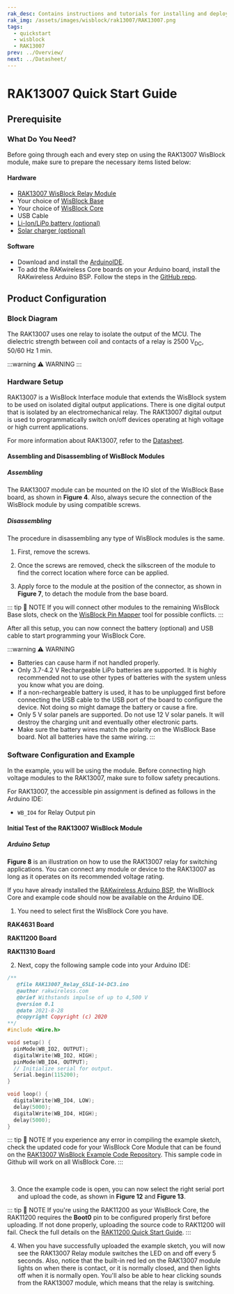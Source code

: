 ```yaml
---
rak_desc: Contains instructions and tutorials for installing and deploying your RAK13007. Instructions are written in a detailed and step-by-step manner for an easier experience in setting up your device. Aside from the hardware configuration, it also contains a software setup that includes detailed example codes that will help you get started.
rak_img: /assets/images/wisblock/rak13007/RAK13007.png
tags:
  - quickstart
  - wisblock
  - RAK13007
prev: ../Overview/
next: ../Datasheet/
---
```


# RAK13007 Quick Start Guide


## Prerequisite

### What Do You Need?

Before going through each and every step on using the RAK13007 WisBlock module, make sure to prepare the necessary items listed below:

#### Hardware

- [RAK13007 WisBlock Relay Module](https://store.rakwireless.com/products/rak13007-wisblock-relay?utm_source=RAK13007&utm_medium=Document&utm_campaign=BuyFromStore)
- Your choice of [WisBlock Base](https://store.rakwireless.com/collections/wisblock-base)
- Your choice of [WisBlock Core](https://store.rakwireless.com/collections/wisblock-core)
- USB Cable
- [Li-Ion/LiPo battery (optional)](https://store.rakwireless.com/collections/wisblock-accessory/products/battery-connector-cable?utm_source=BatteryConnector&utm_medium=Document&utm_campaign=BuyFromStore)
- [Solar charger (optional)](https://store.rakwireless.com/collections/wisblock-accessory/products/solar-panel-connector-cable?utm_source=SolarPanelConnector&utm_medium=Document&utm_campaign=BuyFromStore)

#### Software

- Download and install the [ArduinoIDE](https://www.arduino.cc/en/Main/Software).
- To add the RAKwireless Core boards on your Arduino board, install the RAKwireless Arduino BSP. Follow the steps in the [GitHub repo](https://github.com/RAKWireless/RAKwireless-Arduino-BSP-Index).

## Product Configuration

### Block Diagram

<rk-img
  src="/assets/images/wisblock/rak13007/quickstart/block-diagram.png"
  width="70%"
  caption="RAK13007 Block Diagram"
/>

The RAK13007 uses one relay to isolate the output of the MCU. The dielectric strength between coil and contacts of a relay is 2500&nbsp;V<sub>DC</sub>, 50/60&nbsp;Hz 1&nbsp;min.

:::warning ⚠️ WARNING
<rk-img
  src="/assets/images/wisblock/rak13001/quickstart/warning.png"
  width="90%"
  caption="Safety Precaution"
/>
:::

### Hardware Setup

RAK13007 is a WisBlock Interface module that extends the WisBlock system to be used on isolated digital output applications. There is one digital output that is isolated by an electromechanical relay. The RAK13007 digital output is used to programmatically switch on/off devices operating at high voltage or high current applications.

For more information about RAK13007, refer to the [Datasheet](../Datasheet/).

<rk-img
  src="/assets/images/wisblock/rak13007/quickstart/rak13007-assembly.png"
  width="50%"
  caption="RAK13007 connection to WisBlock Base"
/>


#### Assembling and Disassembling of WisBlock Modules

##### Assembling

The RAK13007 module can be mounted on the IO slot of the WisBlock Base board, as shown in **Figure 4**. Also, always secure the connection of the WisBlock module by using compatible screws.

<rk-img
  src="/assets/images/wisblock/rak13007/quickstart/mounting-mechanism.png"
  width="60%"
  caption="RAK13007 mounting connection to WisBlock Base module"
/>

##### Disassembling

The procedure in disassembling any type of WisBlock modules is the same.

1. First, remove the screws.

<rk-img
  src="/assets/images/wisblock/rak13007/quickstart/removing_screw.png"
  width="70%"
  caption="Removing screws from the WisBlock module"
/>

2. Once the screws are removed, check the silkscreen of the module to find the correct location where force can be applied.

<rk-img
  src="/assets/images/wisblock/rak13007/quickstart/detach_silkscreen.png"
  width="70%"
  caption="Detaching silkscreen on the WisBlock module"
/>

3. Apply force to the module at the position of the connector, as shown in **Figure 7**, to detach the module from the base board.

<rk-img
  src="/assets/images/wisblock/rak13007/quickstart/detach_module.png"
  width="70%"
  caption="Applying even forces on the proper location of a WisBlock module"
/>

::: tip 📝 NOTE
If you will connect other modules to the remaining WisBlock Base slots, check on the [WisBlock Pin Mapper](https://docs.rakwireless.com/Knowledge-Hub/Pin-Mapper/) tool for possible conflicts.
:::

After all this setup, you can now connect the battery (optional) and USB cable to start programming your WisBlock Core.

:::warning ⚠️ WARNING
- Batteries can cause harm if not handled properly.
- Only 3.7-4.2&nbsp;V Rechargeable LiPo batteries are supported. It is highly recommended not to use other types of batteries with the system unless you know what you are doing.
- If a non-rechargeable battery is used, it has to be unplugged first before connecting the USB cable to the USB port of the board to configure the device. Not doing so might damage the battery or cause a fire.
- Only 5&nbsp;V solar panels are supported. Do not use 12&nbsp;V solar panels. It will destroy the charging unit and eventually other electronic parts.
- Make sure the battery wires match the polarity on the WisBlock Base board. Not all batteries have the same wiring.
:::

### Software Configuration and Example

In the example, you will be using the module. Before connecting high voltage modules to the RAK13007, make sure to follow safety precautions.

For RAK13007, the accessible pin assignment is defined as follows in the Arduino IDE:

- `WB_IO4` for Relay Output pin

#### Initial Test of the RAK13007 WisBlock Module

##### Arduino Setup

**Figure 8** is an illustration on how to use the RAK13007 relay for switching applications. You can connect any module or device to the RAK13007 as long as it operates on its recommended voltage rating.

<rk-img
  src="/assets/images/wisblock/rak13007/quickstart/rak13007-example.png"
  width="50%"
  caption="RAK13007 switching the LED"
/>

If you have already installed the [RAKwireless Arduino BSP](https://github.com/RAKWireless/RAKwireless-Arduino-BSP-Index), the WisBlock Core and example code should now be available on the Arduino IDE.

1. You need to select first the WisBlock Core you have.

**RAK4631 Board**

<rk-img
  src="/assets/images/wisblock/rak13007/quickstart/rak4631-board.png"
  width="90%"
  caption="Selecting RAK4631 as WisBlock Core"
/>

**RAK11200 Board**

<rk-img
  src="/assets/images/wisblock/rak13007/quickstart/rak11200-board.png"
  width="90%"
  caption="Selecting RAK11200 as WisBlock Core"
/>

**RAK11310 Board**

<rk-img
  src="/assets/images/wisblock/rak13007/quickstart/rak11310-board.png"
  width="90%"
  caption="Selecting RAK11310 as WisBlock Core"
/>

2. Next, copy the following sample code into your Arduino IDE:

```c
/**
   @file RAK13007_Relay_G5LE-14-DC3.ino
   @author rakwireless.com
   @brief Withstands impulse of up to 4,500 V
   @version 0.1
   @date 2021-8-28
   @copyright Copyright (c) 2020
**/
#include <Wire.h>

void setup() {
  pinMode(WB_IO2, OUTPUT);
  digitalWrite(WB_IO2, HIGH);
  pinMode(WB_IO4, OUTPUT);
  // Initialize serial for output.
  Serial.begin(115200);
}

void loop() {
  digitalWrite(WB_IO4, LOW);
  delay(5000);
  digitalWrite(WB_IO4, HIGH);
  delay(5000);
}

```
::: tip 📝 NOTE
If you experience any error in compiling the example sketch, check the updated code for your WisBlock Core Module that can be found on the [RAK13007 WisBlock Example Code Repository](https://github.com/RAKWireless/WisBlock/tree/master/examples/common/IO/RAK13007_Relay_G5LE-14-DC3). This sample code in Github will work on all WisBlock Core.
:::

<br>

3. Once the example code is open, you can now select the right serial port and upload the code, as shown in **Figure 12** and **Figure 13**.

::: tip 📝 NOTE
If you're using the RAK11200 as your WisBlock Core, the RAK11200 requires the **Boot0** pin to be configured properly first before uploading. If not done properly, uploading the source code to RAK11200 will fail. Check the full details on the [RAK11200 Quick Start Guide](https://docs.rakwireless.com/Product-Categories/WisBlock/RAK11200/Quickstart/#uploading-to-wisblock).
:::

<rk-img
  src="/assets/images/wisblock/rak13007/quickstart/rak4631-selectport.png"
  width="90%"
  caption="Selecting the correct Serial Port"
/>

<rk-img
  src="/assets/images/wisblock/rak13007/quickstart/rak4631-upload.png"
  width="90%"
  caption="Uploading the RAK13007 example code"
/>

4. When you have successfully uploaded the example sketch, you will now see the RAK13007 Relay module switches the LED on and off every 5 seconds. Also, notice that the built-in red led on the RAK13007 module lights on when there is contact, or it is normally closed, and then lights off when it is normally open. You'll also be able to hear clicking sounds from the RAK13007 module, which means that the relay is switching.
